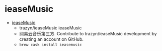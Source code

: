 # ieaseMusic
- [ieaseMusic](https://github.com/trazyn/ieaseMusic)
  -  trazyn/ieaseMusic ieaseMusic
  - 网易云音乐第三方. Contribute to trazyn/ieaseMusic development by creating an account on GitHub.
  - `brew cask install ieasemusic`
